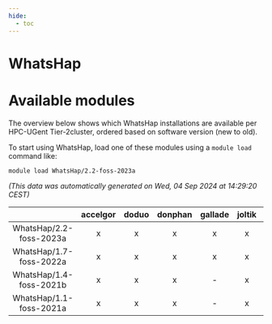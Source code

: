 ```yaml
---
hide:
  - toc
---
```


WhatsHap
========

# Available modules


The overview below shows which WhatsHap installations are available per HPC-UGent Tier-2cluster, ordered based on software version (new to old).

To start using WhatsHap, load one of these modules using a `module load` command like:

```shell
module load WhatsHap/2.2-foss-2023a
```

*(This data was automatically generated on Wed, 04 Sep 2024 at 14:29:20 CEST)*  

| |accelgor|doduo|donphan|gallade|joltik|shinx|skitty|
| :---: | :---: | :---: | :---: | :---: | :---: | :---: | :---: |
|WhatsHap/2.2-foss-2023a|x|x|x|x|x|x|x|
|WhatsHap/1.7-foss-2022a|x|x|x|x|x|-|x|
|WhatsHap/1.4-foss-2021b|x|x|x|-|x|-|x|
|WhatsHap/1.1-foss-2021a|x|x|x|-|x|-|x|
